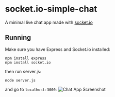 # socket.io-simple-chat

A minimal live chat app made with [socket.io](https://socket.io)

## Running

Make sure you have Express and Socket.io installed:
```
npm install express
npm install socket.io
```
then run server.js:
```
node server.js
```
and go to `localhost:3000`:
![Chat App Screenshot](https://user-images.githubusercontent.com/69394951/95909333-4a5a6800-0d6c-11eb-9b80-55ab200d9701.png)
